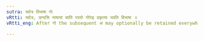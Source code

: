 ```yaml
---
sutra: सर्वत्र विभाषा गोः
vRtti: सर्वत्र, छन्दसि भाषायां चाति परतो गोरेङ् प्रकृत्या भवति विभाषा ॥
vRtti_eng: After गो the subsequent अ may optionally be retained everywhere, in the Vedas as well as in the secular literature.

---
```

